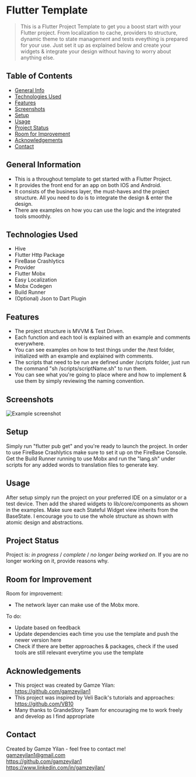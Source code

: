 # Flutter Template
> This is a Flutter Project Template to get you a boost start with your Flutter project. From localization to cache, providers to structure, 
dynamic theme to state management and tests eveything is prepared for your use. Just set it up as explained below and create your widgets & integrate your design without having to worry about anything else.

## Table of Contents
* [General Info](#general-information)
* [Technologies Used](#technologies-used)
* [Features](#features)
* [Screenshots](#screenshots)
* [Setup](#setup)
* [Usage](#usage)
* [Project Status](#project-status)
* [Room for Improvement](#room-for-improvement)
* [Acknowledgements](#acknowledgements)
* [Contact](#contact)
<!-- * [License](#license) -->


## General Information
- This is a throughout template to get started with a Flutter Project.
- It provides the front end for an app on both IOS and Android.
- It consists of the business layer, the must-haves and the project structure. All you need to do is to integrate the design & enter the design.
- There are examples on how you can use the logic and the integrated tools smoothly.


## Technologies Used
- Hive
- Flutter Http Package
- FireBase Crashlytics 
- Provider
- Flutter Mobx
- Easy Localization
- Mobx Codegen
- Build Runner
- (Optional) Json to Dart Plugin


## Features
- The project structure is MVVM & Test Driven.
- Each function and each tool is explained with an example and comments everywhere.
- You can see examples on how to test things under the /test folder, initialized with an example and explained with comments.
- The scripts that need to be run are defined under /scripts folder, just run the command "sh /scripts/scriptName.sh" to run them.
- You can see what you're going to place where and how to implement & use them by simply reviewing the naming convention.


## Screenshots
![Example screenshot](./img/screenshot.png)


## Setup
 Simply run "flutter pub get" and you're ready to launch the project. In order to use FireBase Crashlytics make sure to set it up on the FireBase Console. Get the Build Runner running to use Mobx and run the "lang.sh" under scripts for any added words to translation files to generate key.


## Usage
 After setup simply run the project on your preferred IDE on a simulator or a test device. Then add the shared widgets to lib/core/components as shown in the examples. Make sure each Stateful Widget view inherits from the BaseState. I encourage you to use the whole structure as shown with atomic design and abstractions.


## Project Status
Project is: _in progress_ / _complete_ / _no longer being worked on_. If you are no longer working on it, provide reasons why.


## Room for Improvement

Room for improvement:
- The network layer can make use of the Mobx more.

To do:
- Update based on feedback
- Update dependencies each time you use the template and push the newer version here
- Check if there are better approaches & packages, check if the used tools are still relevant everytime you use the template


## Acknowledgements
- This project was created by Gamze Yilan: https://github.com/gamzeyilan1 
- This project was inspired by Veli Bacik's tutorials and approaches: https://github.com/VB10
- Many thanks to GrandeStory Team for encouraging me to work freely and develop as I find appropriate

## Contact
Created by Gamze Yilan - feel free to contact me! <br>
gamzeyilan1@gmail.com <br>
https://github.com/gamzeyilan1 <br>
https://www.linkedin.com/in/gamzeyilan/
